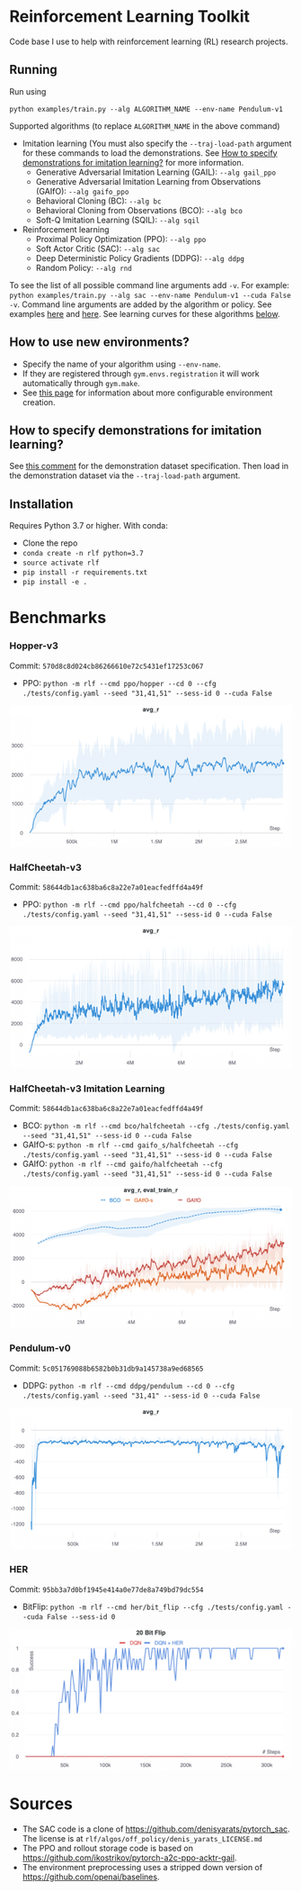 # Reinforcement Learning Toolkit

Code base I use to help with reinforcement learning (RL) research projects.

## Running
Run using
```
python examples/train.py --alg ALGORITHM_NAME --env-name Pendulum-v1
```
Supported algorithms (to replace `ALGORITHM_NAME` in the above command) 
* Imitation learning (You must also specify the `--traj-load-path` argument for these commands to load the demonstrations. See [How to specify demonstrations for imitation learning?](https://github.com/ASzot/rl-toolkit#how-to-specify-demonstrations-for-imitation-learning) for more information.
    * Generative Adversarial Imitation Learning (GAIL): `--alg gail_ppo`
    * Generative Adversarial Imitation Learning from Observations (GAIfO): `--alg gaifo_ppo`
    * Behavioral Cloning (BC): `--alg bc`
    * Behavioral Cloning from Observations (BCO): `--alg bco`
    * Soft-Q Imitation Learning (SQIL): `--alg sqil`
* Reinforcement learning
    * Proximal Policy Optimization (PPO): `--alg ppo`
    * Soft Actor Critic (SAC): `--alg sac`
    * Deep Deterministic Policy Gradients (DDPG): `--alg ddpg`
    * Random Policy: `--alg rnd`

To see the list of all possible command line arguments add `-v`. For example: `python examples/train.py --alg sac --env-name Pendulum-v1 --cuda False -v`. Command line arguments are added by the algorithm or policy. See examples [here](https://github.com/ASzot/rl-toolkit/blob/1edcb1ed12abbf2c8691a1bf8bba56294d1f4c31/rlf/algos/il/gail.py#L301) and [here](https://github.com/ASzot/rl-toolkit/blob/1edcb1ed12abbf2c8691a1bf8bba56294d1f4c31/rlf/args.py#L50).  See learning curves for these algorithms [below](https://github.com/ASzot/rl-toolkit#benchmarks).

## How to use new environments?
* Specify the name of your algorithm using `--env-name`.
* If they are registered through `gym.envs.registration` it will work automatically through `gym.make`.
* See [this page](https://github.com/ASzot/rl-toolkit/tree/master/rlf/envs#readme) for information about more configurable environment creation.

## How to specify demonstrations for imitation learning?
See [this comment](https://github.com/ASzot/rl-toolkit/blob/1edcb1ed12abbf2c8691a1bf8bba56294d1f4c31/rlf/il/il_dataset.py#L26) for the demonstration dataset specification. Then load in the demonstration dataset via the `--traj-load-path` argument.


## Installation
Requires Python 3.7 or higher. With conda: 

- Clone the repo
- `conda create -n rlf python=3.7`
- `source activate rlf`
- `pip install -r requirements.txt`
- `pip install -e .`


# Benchmarks
### Hopper-v3

Commit: `570d8c8d024cb86266610e72c5431ef17253c067`
- PPO: `python -m rlf --cmd ppo/hopper --cd 0 --cfg ./tests/config.yaml --seed "31,41,51" --sess-id 0 --cuda False` 

![Hopper-v3](https://github.com/ASzot/rl-toolkit/blob/master/bench_plots/hopper.png)

### HalfCheetah-v3
Commit: `58644db1ac638ba6c8a22e7a01eacfedffd4a49f`
- PPO: `python -m rlf --cmd ppo/halfcheetah --cd 0 --cfg ./tests/config.yaml --seed "31,41,51" --sess-id 0 --cuda False`

![Hopper-v3](https://github.com/ASzot/rl-toolkit/blob/master/bench_plots/halfcheetah.png)

### HalfCheetah-v3 Imitation Learning
Commit: `58644db1ac638ba6c8a22e7a01eacfedffd4a49f`
- BCO: `python -m rlf --cmd bco/halfcheetah --cfg ./tests/config.yaml --seed "31,41,51" --sess-id 0 --cuda False` 
- GAIfO-s: `python -m rlf --cmd gaifo_s/halfcheetah --cfg ./tests/config.yaml --seed "31,41,51" --sess-id 0 --cuda False` 
- GAIfO: `python -m rlf --cmd gaifo/halfcheetah --cfg ./tests/config.yaml --seed "31,41,51" --sess-id 0 --cuda False` 

![Hopper-v3](https://github.com/ASzot/rl-toolkit/blob/master/bench_plots/halfcheetah_il.png)

### Pendulum-v0
Commit: `5c051769088b6582b0b31db9a145738a9ed68565`
- DDPG: `python -m rlf --cmd ddpg/pendulum --cd 0 --cfg ./tests/config.yaml --seed "31,41" --sess-id 0 --cuda False`

![Pendulum-v0](https://github.com/ASzot/rl-toolkit/blob/master/bench_plots/pendulum.png)

### HER
Commit: `95bb3a7d0bf1945e414a0e77de8a749bd79dc554`
- BitFlip: `python -m rlf --cmd her/bit_flip --cfg ./tests/config.yaml --cuda False --sess-id 0`

![HER](https://github.com/ASzot/rl-toolkit/blob/master/bench_plots/her.png)

# Sources
* The SAC code is a clone of https://github.com/denisyarats/pytorch_sac.
  The license is at `rlf/algos/off_policy/denis_yarats_LICENSE.md`
* The PPO and rollout storage code is based on https://github.com/ikostrikov/pytorch-a2c-ppo-acktr-gail.
* The environment preprocessing uses a stripped down version of https://github.com/openai/baselines.
